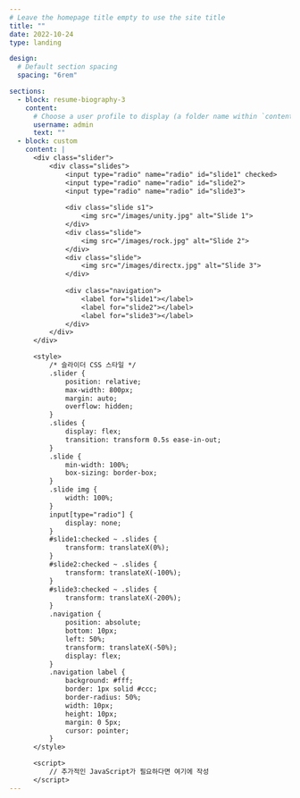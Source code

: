 ```yaml
---
# Leave the homepage title empty to use the site title
title: ""
date: 2022-10-24
type: landing

design:
  # Default section spacing
  spacing: "6rem"

sections:
  - block: resume-biography-3
    content:
      # Choose a user profile to display (a folder name within `content/authors/`)
      username: admin
      text: ""
  - block: custom
    content: |
      <div class="slider">
          <div class="slides">
              <input type="radio" name="radio" id="slide1" checked>
              <input type="radio" name="radio" id="slide2">
              <input type="radio" name="radio" id="slide3">
              
              <div class="slide s1">
                  <img src="/images/unity.jpg" alt="Slide 1">
              </div>
              <div class="slide">
                  <img src="/images/rock.jpg" alt="Slide 2">
              </div>
              <div class="slide">
                  <img src="/images/directx.jpg" alt="Slide 3">
              </div>
              
              <div class="navigation">
                  <label for="slide1"></label>
                  <label for="slide2"></label>
                  <label for="slide3"></label>
              </div>
          </div>
      </div>

      <style>
          /* 슬라이더 CSS 스타일 */
          .slider {
              position: relative;
              max-width: 800px;
              margin: auto;
              overflow: hidden;
          }
          .slides {
              display: flex;
              transition: transform 0.5s ease-in-out;
          }
          .slide {
              min-width: 100%;
              box-sizing: border-box;
          }
          .slide img {
              width: 100%;
          }
          input[type="radio"] {
              display: none;
          }
          #slide1:checked ~ .slides {
              transform: translateX(0%);
          }
          #slide2:checked ~ .slides {
              transform: translateX(-100%);
          }
          #slide3:checked ~ .slides {
              transform: translateX(-200%);
          }
          .navigation {
              position: absolute;
              bottom: 10px;
              left: 50%;
              transform: translateX(-50%);
              display: flex;
          }
          .navigation label {
              background: #fff;
              border: 1px solid #ccc;
              border-radius: 50%;
              width: 10px;
              height: 10px;
              margin: 0 5px;
              cursor: pointer;
          }
      </style>

      <script>
          // 추가적인 JavaScript가 필요하다면 여기에 작성
      </script>
---
```

